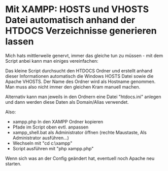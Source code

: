 # Mit XAMPP: HOSTS und VHOSTS Datei automatisch anhand der HTDOCS Verzeichnisse generieren lassen

Mich hats mittlerweile genervt, immer das gleiche tun zu müssen - mit dem Script anbei kann man einiges vereinfachen:

Das kleine Script durchsucht den HTDOCS Ordner und erstellt anhand dieser Informationen automatisch die Windows HOSTS Datei sowie die Apache VHOSTS. Der Name des Ordner wird als Hostname genommen. Man muss also nicht immer den gleichen Kram manuell machen.

Alternativ kann man jeweils in den Ordnern eine Datei "htdocs.ini" anlegen und dann werden diese Daten als Domain/Alias verwendet.

Also:

* xampp.php In den XAMPP Ordner kopieren
* Pfade im Script oben evtl. anpassen
* xampp_shell.bat als Administrator öffnen (rechte Maustaste, Als Administrator ausführen...)
* Wechseln mit "cd c:\xampp"
* Script ausführen mit "php xampp.php"

Wenn sich was an der Config geändert hat, eventuell noch Apache neu starten. 

